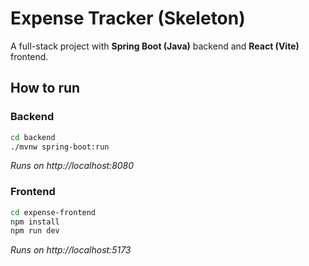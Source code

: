 # Expense Tracker (Skeleton)

A full-stack project with **Spring Boot (Java)** backend and **React (Vite)** frontend.

## How to run

### Backend
```bash
cd backend
./mvnw spring-boot:run
```
_Runs on http://localhost:8080_

### Frontend
```bash
cd expense-frontend
npm install
npm run dev
```
_Runs on http://localhost:5173_
